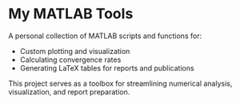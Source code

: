 # My MATLAB Tools

A personal collection of MATLAB scripts and functions for:
- Custom plotting and visualization
- Calculating convergence rates
- Generating LaTeX tables for reports and publications

This project serves as a toolbox for streamlining numerical analysis, visualization, and report preparation.

